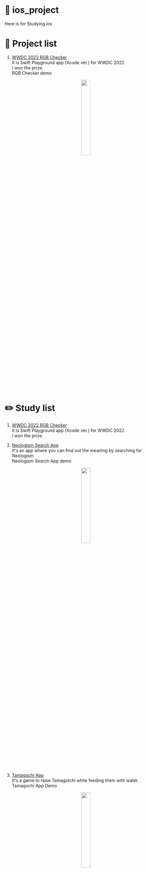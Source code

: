 # 📱 ios_project

Here is for Studying ios

# 📜 Project list
<!-- 
1. [WWDC 2022 RGB Checker](https://github.com/Suppppppp/ios_project/tree/main/project/WWDC2022_RGBColorChecker) <br>It is Swift Playground app (Xcode ver.) for WWDC 2022<br>I won the prize.<details><summary> RGB Checker demo </summary><div markdown="1"><p align= "center"><img width="50%" src="https://user-images.githubusercontent.com/42464602/166156937-38b4a2ed-a95f-44ed-b611-4204e449038a.gif"/></div></details>

-->
1. [WWDC 2022 RGB Checker](https://github.com/Suppppppp/ios_project/tree/main/project/WWDC2022_RGBColorChecker) <br>It is Swift Playground app (Xcode ver.) for WWDC 2022<br>I won the prize.<br> RGB Checker demo <br><p align= "center"><img width="25%" src="https://user-images.githubusercontent.com/42464602/166156937-38b4a2ed-a95f-44ed-b611-4204e449038a.gif"/>

<br>

# ✏️ Study list

1. [WWDC 2022 RGB Checker](https://github.com/Suppppppp/ios_project/tree/main/WWDC2022_RGBColorChecker) <br>It is Swift Playground app (Xcode ver.) for WWDC 2022 .<br> I won the prize
<!-- 
2. [Neologism Search App](https://github.com/Suppppppp/Neologism_SeSACWeek1/tree/main)<br>
It's an app where you can find out the meaning by searching for Neologism<br><details><summary> Neologism Search App demo </summary><div markdown="1"><p align= "center"><img width="50%" src="https://user-images.githubusercontent.com/42464602/179065853-1a12953c-f775-4cf0-bf95-ff803248d1b2.gif"/></div></details>
-->
2. [Neologism Search App](https://github.com/Suppppppp/Neologism_SeSACWeek1/tree/main)<br>
It's an app where you can find out the meaning by searching for Neologism<br> Neologism Search App demo <p align= "center"><img width="25%" src="https://user-images.githubusercontent.com/42464602/179065853-1a12953c-f775-4cf0-bf95-ff803248d1b2.gif"/>

3. [Tamagochi App](https://github.com/Suppppppp/Tamagochi)<br>
It's a game to raise Tamagotchi while feeding them with water.<br> Tamagochi App Demo <p align= "center"><img width="25%" src="https://user-images.githubusercontent.com/42464602/204670381-0cae5af4-7313-42f7-9631-7084e6fedfea.gif"/>
